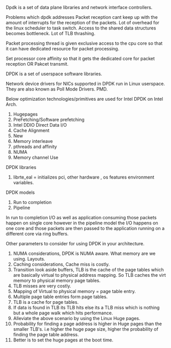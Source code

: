 Dpdk is a set of data plane libraries and network interface controllers.

Problems which dpdk addresses
	Packet reception cant keep up with the amount of interrupts for the reception of the packets.
	Lot of overhead for the linux scheduler to task switch.
	Access to the shared data structures becomes bottleneck.
	Lot of TLB thrashing.

Packet processing thread is given exclusive access to the cpu core so that it can have dedicated resource for packet processing.

Set processor core affinity so that it gets the dedicated core for packet reception OR Pakcet transmit.

DPDK is a set of userspace software libraries.

Network device drivers for NICs supported in DPDK run in Linux userspace. They are also known as Poll Mode Drivers. PMD.


Below optimization technologies/primitives are used for Intel DPDK on Intel Arch.
1) Hugepages
2) PreFetching/Software prefetching
3) Intel DDIO Direct Data I/O
4) Cache Alignment
5) New 
6) Memory interleave
7) pthreads and affinity
8) NUMA
9) Memory channel Use


DPDK libraries
1) librte_eal   = initializes pci, other hardware , os features environment variables.

DPDK models
1) Run to completion 
2) Pipeline

In run to completion I/O as well as application consuming those packets happen on single core however in the pipeline model the I/O happens on one core and those packets are then passed to the application running on a different core via ring buffers.   

Other parameters to consider for using DPDK in your architecture.
1) NUMA considerations, DPDK is NUMA aware. What memory are we using. Layouts.
2) Caching considerations, Cache miss is costly.
3) Transition look aside buffers, TLB is the cache of the page tables which are basically virtual to physical address mapping. So TLB caches the virt memory to physical memory page tables.
4) TLB misses are very costly.
5) Mapping of Virtual to physical memory = page table entry.
6) Multiple page table entries form page tables.
6) TLB is a cache for page tables.
7) If data is found in TLB its TLB hits else its a TLB miss which is nothing but a whole page walk which hits performance.
8) Alleviate the above scenario by using the Linux Huge pages.
9) Probability for finding a page address is higher in Huge pages than the smaller TLB's. i.e higher the huge page size, higher the probability of finding the page table address.
10) Better is to set the huge pages at the boot time.








